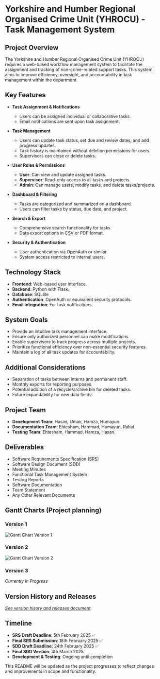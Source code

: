 # Yorkshire and Humber Regional Organised Crime Unit (YHROCU) - Task Management System

## Project Overview
The Yorkshire and Humber Regional Organised Crime Unit (YHROCU) requires a web-based workflow management system to facilitate the assignment and tracking of non-crime-related support tasks. This system aims to improve efficiency, oversight, and accountability in task management within the department.

## Key Features
- **Task Assignment & Notifications**
  - Users can be assigned individual or collaborative tasks.
  - Email notifications are sent upon task assignment.

- **Task Management**
  - Users can update task status, set due and review dates, and add progress updates.
  - Task history is maintained without deletion permissions for users.
  - Supervisors can close or delete tasks.

- **User Roles & Permissions**
  - **User**: Can view and update assigned tasks.
  - **Supervisor**: Read-only access to all tasks and projects.
  - **Admin**: Can manage users, modify tasks, and delete tasks/projects.

- **Dashboard & Filtering**
  - Tasks are categorized and summarized on a dashboard.
  - Users can filter tasks by status, due date, and project.

- **Search & Export**
  - Comprehensive search functionality for tasks.
  - Data export options in CSV or PDF format.

- **Security & Authentication**
  - User authentication via OpenAuth or similar.
  - System access restricted to internal users.

## Technology Stack
- **Frontend**: Web-based user interface.
- **Backend**: Python with Flask.
- **Database**: SQLlite
- **Authentication**: OpenAuth or equivalent security protocols.
- **Email Integration**: For task notifications.

## System Goals
- Provide an intuitive task management interface.
- Ensure only authorized personnel can make modifications.
- Enable supervisors to track progress across multiple projects.
- Prioritize functional efficiency over non-essential security features.
- Maintain a log of all task updates for accountability.

## Additional Considerations
- Separation of tasks between interns and permanent staff.
- Monthly exports for reporting purposes.
- Potential addition of a recycle/archive bin for deleted tasks.
- Future expandability for new data fields.

## Project Team
- **Development Team**: Hasan, Umair, Hamza, Humayun.
- **Documentation Team**: Ehtesham, Hammad, Humayun, Rahat.
- **Testing Team**: Ehtesham, Hammad, Hamza, Hasan.

## Deliverables
- Software Requirements Specification (SRS)
- Software Design Document (SDD)
- Meeting Minutes
- Functional Task Management System
- Testing Reports
- Software Documentation
- Team Statement
- Any Other Relevant Documents

## Gantt Charts (Project planning)

### Version 1

![Gantt Chart Version 1](https://i.postimg.cc/J4j10vKG/Gantt-chart-for-project-timelines-and-plan-V2.png)

### Version 2

![Gantt Chart Version 2](https://i.postimg.cc/4yTSSLcS/Gantt-chart-for-project-timelines-and-plan-V2.png)

### Version 3

*Currently In Progress*

## Version History and Releases

[*See version hisory and releases document*](https://shorturl.at/sj9xA)

## Timeline
- **SRS Draft Deadline**: 5th February 2025 ✅
- **Final SRS Submission**: 18th February 2025 ✅
- **SDD Draft Deadline**: 24th February 2025 ✅
- **Final SDD Version**: 4th March 2025 
- **Development & Testing**: Ongoing until completion

This README will be updated as the project progresses to reflect changes and improvements in scope and functionality.

